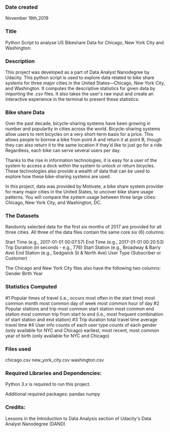 ### Date created
November 18th,2019

### Title
Python Script to analyse US Bikeshare Data for Chicago, New York City and Washington:

### Description
This project was developed as a part of Data Analyst Nanodegree by Udacity. This python script is used to explore data related to bike share systems for three major cities in the United States—Chicago, New York City, and Washington. It computes the descriptive statistics for given data by importing the .csv files. It also takes the user's raw input and create an interactive experience in the terminal to present these statistics.

### Bike share Data

Over the past decade, bicycle-sharing systems have been growing in number and popularity in cities across the world. Bicycle-sharing systems allow users to rent bicycles on a very short-term basis for a price. This allows people to borrow a bike from point A and return it at point B, though they can also return it to the same location if they'd like to just go for a ride. Regardless, each bike can serve several users per day.

Thanks to the rise in information technologies, it is easy for a user of the system to access a dock within the system to unlock or return bicycles. These technologies also provide a wealth of data that can be used to explore how these bike-sharing systems are used.

In this project, data was provided by Motivate, a bike share system provider for many major cities in the United States, to uncover bike share usage patterns. You will compare the system usage between three large cities: Chicago, New York City, and Washington, DC.

### The Datasets
Randomly selected data for the first six months of 2017 are provided for all three cities. All three of the data files contain the same core six (6) columns:

Start Time (e.g., 2017-01-01 00:07:57)
End Time (e.g., 2017-01-01 00:20:53)
Trip Duration (in seconds - e.g., 776)
Start Station (e.g., Broadway & Barry Ave)
End Station (e.g., Sedgwick St & North Ave)
User Type (Subscriber or Customer)

The Chicago and New York City files also have the following two columns:
Gender
Birth Year

### Statistics Computed

#1 Popular times of travel (i.e., occurs most often in the start time)
most common month
most common day of week
most common hour of day
#2 Popular stations and trip
most common start station
most common end station
most common trip from start to end (i.e., most frequent combination of start station and end station)
#3 Trip duration
total travel time
average travel time
#4 User info
counts of each user type
counts of each gender (only available for NYC and Chicago)
earliest, most recent, most common year of birth (only available for NYC and Chicago)

### Files used
chicago.csv
new_york_city.csv
washington.csv

### Required Libraries and Dependencies:
Python 3.x is required to run this project.

Additional required packages:
pandas
numpy


### Credits:
Lessons in the Introduction to Data Analysis section of Udacity's Data Analyst Nanodegree (DAND)
